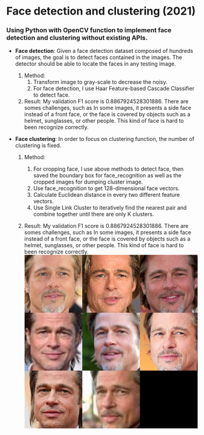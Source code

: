 # Face detection and clustering (2021)
### Using Python with OpenCV function to implement face detection and clustering without existing APIs.

* **Face detection**: Given a face detection dataset composed of hundreds of images, the goal is to detect faces contained in the images. The detector should be able to locate the faces in any testing image.
  1. Method:
     1. Transform image to gray-scale to decrease the noisy.
     2. For face detection, I use Haar Feature-based Cascade Classifier to detect face.
  2. Result: My validation F1 score is 0.8867924528301886. There are somes challenges, such as In some images, it presents a side face instead of a front face, or the face is covered by objects such as a helmet, sunglasses, or other people. This kind of face is hard to been recognize correctly.

* **Face clustering**:  In order to focus on clustering function, the number of clustering is fixed.

  1. Method:
     1. For cropping face, I use above methods to detect face, then saved the boundary box for face_recognition as well as the cropped images for dumping cluster image. 
     2. Use face_recognition to get 128-dimensional face vectors.
     3. Calculate Euclidean distance in every two different feature vectors. 
     4. Use Single Link Cluster to iteratively find the nearest pair and combine together until there are only K clusters.
     
  2. Result: My validation F1 score is 0.8867924528301886. There are somes challenges, such as In some images, it presents a side face instead of a front face, or the face is covered by objects such as a helmet, sunglasses, or other people. This kind of face is hard to been recognize correctly.
     ![image](https://github.com/rosylu/python/blob/master/Face%20detection%20and%20clustering/Result/cluster0.jpg)
